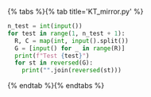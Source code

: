 {% tabs %}{% tab title='KT_mirror.py' %}

```py
n_test = int(input())
for test in range(1, n_test + 1):
  R, C = map(int, input().split())
  G = [input() for _ in range(R)]
  print(f"Test {test}")
  for st in reversed(G):
    print("".join(reversed(st)))
```

{% endtab %}{% endtabs %}
